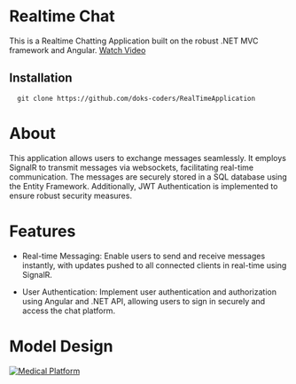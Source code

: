 

# Realtime Chat

This is a Realtime Chatting Application built on the robust .NET MVC framework and Angular.
[Watch Video](https://youtu.be/PGDe9YxOP7Q)


## Installation

```shell
  git clone https://github.com/doks-coders/RealTimeApplication
```
# About
This application allows users to exchange messages seamlessly. It employs SignalR to transmit messages via websockets, facilitating real-time communication. The messages are securely stored in a SQL database using the Entity Framework. Additionally, JWT Authentication is implemented to ensure robust security measures.

# Features
- Real-time Messaging: Enable users to send and receive messages instantly, with updates pushed to all connected clients in real-time using SignalR.

- User Authentication: Implement user authentication and authorization using Angular and .NET API, allowing users to sign in securely and access the chat platform.

# Model Design
[![Medical Platform](https://firebasestorage.googleapis.com/v0/b/blogs-1c218.appspot.com/o/Screenshot%20(796).png?alt=media&token=63e26ebd-03e2-40bd-941c-6e7dd6269583)](https://firebasestorage.googleapis.com/v0/b/blogs-1c218.appspot.com/o/Screenshot%20(796).png?alt=media&token=63e26ebd-03e2-40bd-941c-6e7dd6269583)
